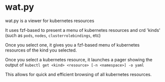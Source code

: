 # wat.py

wat.py is a viewer for kubernetes resources

It uses fzf-based to present a menu of kubernetes resources and crd 'kinds' (such as `pods`, `nodes`, `clusterrolebindings`, etc)

Once you select one, it gives you a fzf-based menu of kubernetes resources of the kind you selected.

Once you select a kubernetes resource, it launches a pager showing the output of `kubectl get <kind> <resource> [-n <namespace>] -o yaml`

This allows for quick and efficient browsing of all kubernetes resources.
